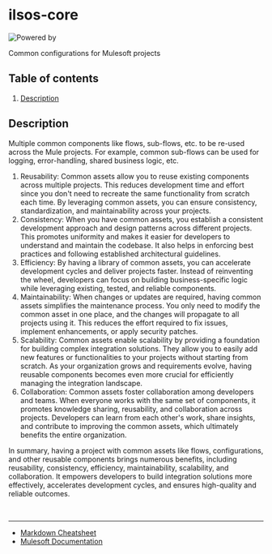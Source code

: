 # ilsos-core
![Powered by](https://img.shields.io/badge/Powered%20by-Mulesoft-535597.svg)
<br>

Common configurations for Mulesoft projects

## Table of contents
1. [Description](#description)

## Description

Multiple common components like flows, sub-flows, etc. to be re-used across the Mule projects. For example, common sub-flows can be used for logging, error-handling, shared business logic, etc.

1. Reusability: Common assets allow you to reuse existing components across multiple projects. This reduces development time and effort since you don't need to recreate the same functionality from scratch each time. By leveraging common assets, you can ensure consistency, standardization, and maintainability across your projects.
2. Consistency: When you have common assets, you establish a consistent development approach and design patterns across different projects. This promotes uniformity and makes it easier for developers to understand and maintain the codebase. It also helps in enforcing best practices and following established architectural guidelines.
3. Efficiency: By having a library of common assets, you can accelerate development cycles and deliver projects faster. Instead of reinventing the wheel, developers can focus on building business-specific logic while leveraging existing, tested, and reliable components.
4. Maintainability: When changes or updates are required, having common assets simplifies the maintenance process. You only need to modify the common asset in one place, and the changes will propagate to all projects using it. This reduces the effort required to fix issues, implement enhancements, or apply security patches.
5. Scalability: Common assets enable scalability by providing a foundation for building complex integration solutions. They allow you to easily add new features or functionalities to your projects without starting from scratch. As your organization grows and requirements evolve, having reusable components becomes even more crucial for efficiently managing the integration landscape.
6. Collaboration: Common assets foster collaboration among developers and teams. When everyone works with the same set of components, it promotes knowledge sharing, reusability, and collaboration across projects. Developers can learn from each other's work, share insights, and contribute to improving the common assets, which ultimately benefits the entire organization.

In summary, having a project with common assets like flows, configurations, and other reusable components brings numerous benefits, including reusability, consistency, efficiency, maintainability, scalability, and collaboration. It empowers developers to build integration solutions more effectively, accelerates development cycles, and ensures high-quality and reliable outcomes.

<br>

---

- [Markdown Cheatsheet](https://github.com/adam-p/markdown-here/wiki/Markdown-Cheatsheet)
- [Mulesoft Documentation](https://docs.mulesoft.com/general/)